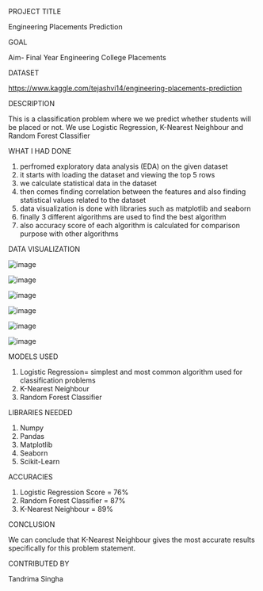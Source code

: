 PROJECT TITLE

Engineering Placements Prediction

GOAL

Aim- Final Year Engineering College Placements

DATASET

https://www.kaggle.com/tejashvi14/engineering-placements-prediction

DESCRIPTION

This is a classification problem where we we predict whether students will be placed or not. We use Logistic Regression, K-Nearest Neighbour and Random Forest Classifier

WHAT I HAD DONE

1. perfromed exploratory data analysis (EDA) on the given dataset
2. it starts with loading the dataset and viewing the top 5 rows
3. we calculate statistical data in the dataset
4. then comes finding correlation between the features and also finding statistical values related to the dataset
5. data visualization is done with libraries such as matplotlib and seaborn
6. finally 3 different algorithms are used to find the best algorithm 
7. also accuracy score of each algorithm is calculated for comparison purpose with other algorithms

 DATA VISUALIZATION

![image](https://user-images.githubusercontent.com/78292851/152032973-dea975e8-68ef-4379-a672-3a6e3c7fd8ad.png)

![image](https://user-images.githubusercontent.com/78292851/152033019-5ed6b406-2a5c-4e17-87c6-10fc0979c770.png)

![image](https://user-images.githubusercontent.com/78292851/152033051-11dc05bb-d90e-47ac-b5f4-70ac85409d5a.png)

![image](https://user-images.githubusercontent.com/78292851/152033087-66aaba4c-5caf-476a-8b96-0d75f1d5e29c.png)

![image](https://user-images.githubusercontent.com/78292851/152033123-4563e72f-30c5-44ea-b6c3-fe5fd1689dae.png)

![image](https://user-images.githubusercontent.com/78292851/152033169-59236e30-7d9c-4885-b001-8fecf4953c9a.png)


MODELS USED

1. Logistic Regression= simplest and most common algorithm used for classification problems
2. K-Nearest Neighbour
3. Random Forest Classifier


LIBRARIES NEEDED

1. Numpy
2. Pandas
3. Matplotlib
4. Seaborn
5. Scikit-Learn

ACCURACIES

1. Logistic Regression Score = 76%
2. Random Forest Classifier = 87%
3. K-Nearest Neighbour = 89%

CONCLUSION

We can conclude that K-Nearest Neighbour gives the most accurate results specifically for this problem statement.

CONTRIBUTED BY

Tandrima Singha

